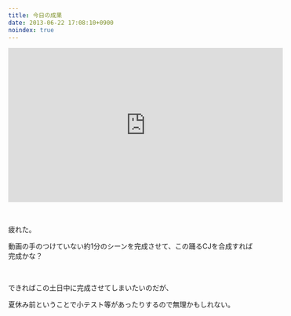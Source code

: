 ```yaml
---
title: 今日の成果
date: 2013-06-22 17:08:10+0900
noindex: true
---
```

<div class="video-container"><iframe width="560" height="315" src="http://www.youtube.com/embed/MX7J0doT1us?rel=0" frameborder="0" allowfullscreen></iframe></div>
<p>&nbsp;</p>
<p>疲れた。</p>
<p>動画の手のつけていない約1分のシーンを完成させて、この踊るCJを合成すれば完成かな？</p>
<p>&nbsp;</p>
<p>できればこの土日中に完成させてしまいたいのだが、</p>
<p>夏休み前ということで小テスト等があったりするので無理かもしれない。</p>
